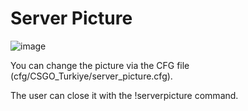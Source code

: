# Server Picture

![image](https://user-images.githubusercontent.com/89659705/163065106-873d83a1-4b88-4cc4-9199-d09267ddf55e.png)

You can change the picture via the CFG file (cfg/CSGO_Turkiye/server_picture.cfg).

The user can close it with the !serverpicture command.
